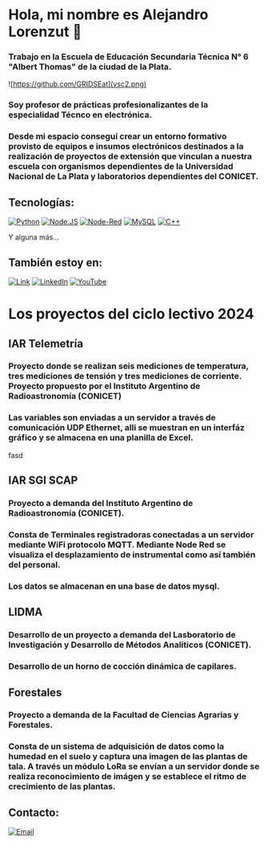 #  Hola, mi nombre es Alejandro Lorenzut 👋
### Trabajo en la Escuela de Educación Secundaria Técnica N° 6 "Albert Thomas" de la ciudad de la Plata.

![https://github.com/GRIDSEat](vsc2.png)

### Soy profesor de prácticas profesionalizantes de la especialidad Técnco en electrónica.
### Desde mi espacio conseguí crear un entorno formativo provisto de equipos e insumos electrónicos destinados a la realización de proyectos de extensión que vinculan a nuestra escuela con organismos dependientes de la Universidad Nacional de La Plata y laboratorios dependientes del CONICET.

## Tecnologías:
[![Python](https://img.shields.io/badge/Python-yellow?style=for-the-badge&logo=python&logoColor=white&labelColor=101010)]()
[![Node.JS](https://img.shields.io/badge/Node.JS-339933?style=for-the-badge&logo=node.js&logoColor=white&labelColor=101010)]()
[![Node-Red](https://img.shields.io/badge/NodeRed-339933?style=for-the-badge&logo=nodeRed&logoColor=white&labelColor=110010)]()
[![MySQL](https://img.shields.io/badge/MySQL-4479A1?style=for-the-badge&logo=mysql&logoColor=white&labelColor=101010)]()
[![C++](https://img.shields.io/badge/C++-4479A1?style=for-the-badge&logo=C&logoColor=white&labelColor=101010)]()

Y alguna más...
## También estoy en:
[![Link](https://img.shields.io/badge/Link-Albert_Thomas.com-39E09B?style=for-the-badge&logo=Linktree&logoColor=white&labelColor=101010)](https://eest6albertthomas.com/gridse/)
[![LinkedIn](https://img.shields.io/badge/LinkedIn-Alejandro_Lorenzut-0077B5?style=for-the-badge&logo=linkedin&logoColor=white&labelColor=101010)](https://www.linkedin.com/in/alejandro-lorenzut-aa6792235/)
[![YouTube](https://img.shields.io/badge/YouTube-Alejandro_Lorenzut-0077B5?style=for-the-badge&logo=YouTube&logoColor=white&labelColor=101011)](https://www.youtube.com/channel/UCNZZi0WVVZqcLtZGl-sIWFw)

# Los proyectos del ciclo lectivo 2024

## IAR Telemetría

### Proyecto donde se realizan seis mediciones de temperatura, tres mediciones de tensión y tres mediciones de corriente. Proyecto propuesto por el Instituto Argentino de Radioastronomía (CONICET)
### Las variables son enviadas a un servidor a través de comunicación UDP Ethernet, alli se muestran en un interfáz gráfico y se almacena en una planilla de Excel.
<p>
fasd  
</p>


## IAR SGI SCAP
### Proyecto a demanda del Instituto Argentino de Radioastronomía (CONICET).
### Consta de Terminales registradoras conectadas a un servidor mediante WiFi protocolo MQTT. Mediante Node Red se visualiza el desplazamiento de instrumental como así también del personal. 
### Los datos se almacenan en una base de datos mysql.



## LIDMA
### Desarrollo de un proyecto a demanda del Lasboratorio de Investigación y Desarrollo de Métodos Analíticos  (CONICET).
### Desarrollo de un horno de cocción dinámica de capilares.



## Forestales
### Proyecto a demanda de la Facultad de Ciencias Agrarias y Forestales. 
### Consta de un sistema de adquisición de datos como la humedad en el suelo y captura una imagen de las plantas de tala. A través un módulo LoRa se envían a un servidor donde se realiza reconocimiento de imágen y se establece el ritmo de crecimiento de las plantas.


## Contacto:

[![Email](https://img.shields.io/badge/alelorenzut@hotmail.com-email_personal_-D14836?style=for-the-badge&logo=gmail&logoColor=white&labelColor=101010)](mailto:alelorenzut@hotmail.com)

